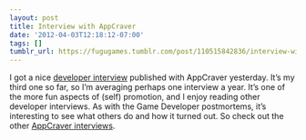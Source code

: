 ```yaml
---
layout: post
title: Interview with AppCraver
date: '2012-04-03T12:18:12-07:00'
tags: []
tumblr_url: https://fugugames.tumblr.com/post/110515842836/interview-with-appcraver
---
```

I got a nice [developer interview](http://www.appcraver.com/phil-chu-talks-about-developing-apps-and-unexpected-successes/) published with AppCraver yesterday. It’s my third one so far, so I’m averaging perhaps one interview a year. It’s one of the more fun aspects of (self) promotion, and I enjoy reading other developer interviews. As with the Game Developer postmortems, it’s interesting to see what others do and how it turned out. So check out the other [AppCraver interviews](http://www.appcraver.com/ios/interviews/).

